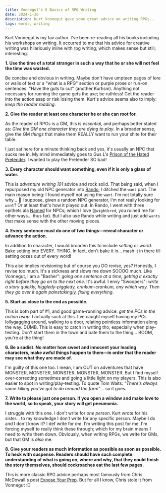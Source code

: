 ```yaml
---
title: Vonnegut's 8 Basics of RPG Writing
date: 2024-1-30
description: Kurt Vonnegut gave some great advice on writing RPGs...
tags: words, writing
---
```


Kurt Vonnegut is my fav author. I've been re-reading all his books including his workshops on writing. It occurred to me that his advice for creative writing was hilariously inline with rpg writing; which makes sense but still; interesting.

**1. Use the time of a total stranger in such a way that he or she will not feel the time was wasted.**

Be concise and obvious in writing. Maybe don't have umpteen pages of lore or walls of text or a "what is a RPG" section or purple prose or run-on sentences. "Have the guts to cut" (another Kurtism). Anything not necessary for running the game gets the axe; be ruthless! Get the reader into the action asap or risk losing them. Kurt's advice seems also to imply: _keep the reader reading_.

**2. Give the reader at least one character he or she can root for.**

As the reader of RPGs is a GM, this is _essential_, and perhaps better stated as: _Give the GM one character they are dying to play_. In a broader sense, give the GM _things_ that make them REALLY want to run your shite for their table.

I just sat here for a minute thinking back and yes, it's usually an NPC that sucks me in. My mind immediately goes to Gus L's [Prison of the Hated Pretender](https://preview.drivethrurpg.com/en/product/333389/Prison-of-the-Hated-Pretender). I wanted to play the Pretender SO bad!

**3. Every character should want something, even if it is only a glass of water.**

This is _adventure writing 101_ advice and rock solid. That being said, when I repurposed my old NPC generator into [Rando](https://rando.brine.dev), I ditched the `want` part. The main reason being: I found myself not using the `want`. I'm not totally sure why... :thinking: I suppose, given a random NPC generator, I'm not really looking for `want`? Or at least that's how it played out. In Rando, I went with three epithets ala [Named](https://wightbred.itch.io/named-toolkit) for NPCs; which I love (`@wightbred`, you ruined me for other ways... thus far). But I also use Rando while writing and just add `wants` that make sense with the other moving pieces.

**4. Every sentence must do one of two things—reveal character or advance the action.**

In addition to character, I would broaden this to include _setting_ or _world_. Bake setting into EVERY. THING. In fact, don't bake it in... mash it in there till setting oozes out of every word!

This also implies revisioning but of course you DO revise, yes? Honestly, I revise too much. It's a sickness and slows me down SOOOO much. Like Vonnegut, I am a "Basher": _going one sentence at a time, getting it exactly right before they go on to the next one_. It's awful. I envy "Swoopers": _write a story quickly, higgledy-piggledy, crinkum-crankum, any which way. Then they go over it again painstakingly, fixing everything_.

**5. Start as close to the end as possible.**

This is both part of #1, and good game-running advice: _get the PCs in the action asap_. I actually suck at this. I've caught myself having my PCs lollygagging around, walking to a door, relating pointless information along the way. DUMB. This is easy to catch in writing tho; especially when play-testing. Don't start them in the town and bate them to the thing... BOOM, you're at the thing!

**6. Be a sadist. No matter how sweet and innocent your leading characters, make awful things happen to them—in order that the reader may see what they are made of.**

I'm guilty of this one too. I mean, I am OUT on adventures that have MONSTER, MONSTER, MONSTER, MONSTER, MONSTER. But I find myself over-correcting sometimes and going a little light on my players. This is also easier to spot in writing/play-testing. To quote Tom Waits: _"There's always some killing you've got to do around the farm"_... so it goes.

**7. Write to please just one person. If you open a window and make love to the world, so to speak, your story will get pneumonia.**

I struggle with this one. I don't write for _one person_. Kurt wrote for his sister... to my knowledge I don't write for any specific person. Maybe I do and I don't know it? I def write for _me_. I'm writing this post for me. I'm forcing myself to really think these through; which for my brain means I need to write them down. Obviously, when writing RPGs, we write for GMs, but that GM is _also_ me.

**8. Give your readers as much information as possible as soon as possible. To heck with suspense. Readers should have such complete understanding of what is going on, where and why, that they could finish the story themselves, should cockroaches eat the last few pages.**

This is more classic RPG advice perhaps most famously from Chris McDowall's post [Expose Your Prep](https://www.bastionland.com/2018/07/expose-your-prep.html). But for all I know, Chris stole it from Vonnegut :D

